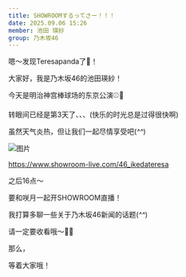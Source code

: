 ```yaml
---
title: SHOWROOMするってさー！！！
date: 2025.09.06 15:26
member: 池田 瑛紗
group: 乃木坂46
---
```



嗯～发现Teresapanda了👀！


大家好，我是乃木坂46的池田瑛紗！

今天是明治神宫棒球场的东京公演⚾️‎🤍



转眼间已经是第3天了、、、(快乐的时光总是过得很快啊)

虽然天气炎热，但让我们一起尽情享受吧(*^^*)



![图片](https://www.nogizaka46.com/files/46/diary/n46/MEMBER/moblog/202509/mob3kaI07.jpg)


https://www.showroom-live.com/46_ikedateresa



之后16点〜

要和咲月一起开SHOWROOM直播！


我打算多聊一些关于乃木坂46新闻的话题(*^^*)

请一定要收看哦〜🎥‎🤍




那么，

等着大家哦！








